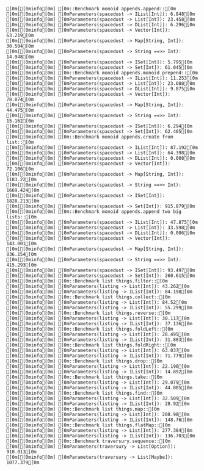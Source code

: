     [0m[[0minfo[0m] [0m::Benchmark monoid appends.append::[0m
    [0m[[0minfo[0m] [0mParameters(spacedust -> IList[Int]): 6.848[0m
    [0m[[0minfo[0m] [0mParameters(spacedust -> List[Int]): 23.458[0m
    [0m[[0minfo[0m] [0mParameters(spacedust -> DList[Int]): 6.296[0m
    [0m[[0minfo[0m] [0mParameters(spacedust -> Vector[Int]): 63.219[0m
    [0m[[0minfo[0m] [0mParameters(spacedust -> Map[String, Int]): 30.504[0m
    [0m[[0minfo[0m] [0mParameters(spacedust -> String ==>> Int): 14.948[0m
    [0m[[0minfo[0m] [0mParameters(spacedust -> ISet[Int]): 5.795[0m
    [0m[[0minfo[0m] [0mParameters(spacedust -> Set[Int]): 61.045[0m
    [0m[[0minfo[0m] [0m::Benchmark monoid appends.monoid prepend::[0m
    [0m[[0minfo[0m] [0mParameters(spacedust -> IList[Int]): 11.253[0m
    [0m[[0minfo[0m] [0mParameters(spacedust -> List[Int]): 23.088[0m
    [0m[[0minfo[0m] [0mParameters(spacedust -> DList[Int]): 9.875[0m
    [0m[[0minfo[0m] [0mParameters(spacedust -> Vector[Int]): 78.074[0m
    [0m[[0minfo[0m] [0mParameters(spacedust -> Map[String, Int]): 44.475[0m
    [0m[[0minfo[0m] [0mParameters(spacedust -> String ==>> Int): 15.162[0m
    [0m[[0minfo[0m] [0mParameters(spacedust -> ISet[Int]): 6.294[0m
    [0m[[0minfo[0m] [0mParameters(spacedust -> Set[Int]): 62.405[0m
    [0m[[0minfo[0m] [0m::Benchmark monoid appends.create from list::[0m
    [0m[[0minfo[0m] [0mParameters(spacedust -> IList[Int]): 87.192[0m
    [0m[[0minfo[0m] [0mParameters(spacedust -> List[Int]): 64.398[0m
    [0m[[0minfo[0m] [0mParameters(spacedust -> DList[Int]): 0.008[0m
    [0m[[0minfo[0m] [0mParameters(spacedust -> Vector[Int]): 72.106[0m
    [0m[[0minfo[0m] [0mParameters(spacedust -> Map[String, Int]): 1183.22[0m
    [0m[[0minfo[0m] [0mParameters(spacedust -> String ==>> Int): 1669.424[0m
    [0m[[0minfo[0m] [0mParameters(spacedust -> ISet[Int]): 1828.213[0m
    [0m[[0minfo[0m] [0mParameters(spacedust -> Set[Int]): 915.879[0m
    [0m[[0minfo[0m] [0m::Benchmark monoid appends.append two big lists::[0m
    [0m[[0minfo[0m] [0mParameters(spacedust -> IList[Int]): 47.875[0m
    [0m[[0minfo[0m] [0mParameters(spacedust -> List[Int]): 33.598[0m
    [0m[[0minfo[0m] [0mParameters(spacedust -> DList[Int]): 0.006[0m
    [0m[[0minfo[0m] [0mParameters(spacedust -> Vector[Int]): 143.001[0m
    [0m[[0minfo[0m] [0mParameters(spacedust -> Map[String, Int]): 836.154[0m
    [0m[[0minfo[0m] [0mParameters(spacedust -> String ==>> Int): 415.293[0m
    [0m[[0minfo[0m] [0mParameters(spacedust -> ISet[Int]): 93.497[0m
    [0m[[0minfo[0m] [0mParameters(spacedust -> Set[Int]): 260.615[0m
    [0m[[0minfo[0m] [0m::Benchmark list things.filter::[0m
    [0m[[0minfo[0m] [0mParameters(listing -> List[Int]): 43.262[0m
    [0m[[0minfo[0m] [0mParameters(listing -> IList[Int]): 84.198[0m
    [0m[[0minfo[0m] [0m::Benchmark list things.collect::[0m
    [0m[[0minfo[0m] [0mParameters(listing -> List[Int]): 84.52[0m
    [0m[[0minfo[0m] [0mParameters(listing -> IList[Int]): 55.299[0m
    [0m[[0minfo[0m] [0m::Benchmark list things.reverse::[0m
    [0m[[0minfo[0m] [0mParameters(listing -> List[Int]): 30.117[0m
    [0m[[0minfo[0m] [0mParameters(listing -> IList[Int]): 37.136[0m
    [0m[[0minfo[0m] [0m::Benchmark list things.foldLeft::[0m
    [0m[[0minfo[0m] [0mParameters(listing -> List[Int]): 28.495[0m
    [0m[[0minfo[0m] [0mParameters(listing -> IList[Int]): 31.883[0m
    [0m[[0minfo[0m] [0m::Benchmark list things.foldRight::[0m
    [0m[[0minfo[0m] [0mParameters(listing -> List[Int]): 63.037[0m
    [0m[[0minfo[0m] [0mParameters(listing -> IList[Int]): 71.779[0m
    [0m[[0minfo[0m] [0m::Benchmark list things.drop::[0m
    [0m[[0minfo[0m] [0mParameters(listing -> List[Int]): 22.196[0m
    [0m[[0minfo[0m] [0mParameters(listing -> IList[Int]): 14.892[0m
    [0m[[0minfo[0m] [0m::Benchmark list things.take::[0m
    [0m[[0minfo[0m] [0mParameters(listing -> List[Int]): 29.079[0m
    [0m[[0minfo[0m] [0mParameters(listing -> IList[Int]): 44.085[0m
    [0m[[0minfo[0m] [0m::Benchmark list things.find::[0m
    [0m[[0minfo[0m] [0mParameters(listing -> List[Int]): 32.509[0m
    [0m[[0minfo[0m] [0mParameters(listing -> IList[Int]): 28.92[0m
    [0m[[0minfo[0m] [0m::Benchmark list things.map::[0m
    [0m[[0minfo[0m] [0mParameters(listing -> List[Int]): 208.98[0m
    [0m[[0minfo[0m] [0mParameters(listing -> IList[Int]): 148.76[0m
    [0m[[0minfo[0m] [0m::Benchmark list things.flatMap::[0m
    [0m[[0minfo[0m] [0mParameters(listing -> List[Int]): 277.384[0m
    [0m[[0minfo[0m] [0mParameters(listing -> IList[Int]): 136.703[0m
    [0m[[0minfo[0m] [0m::Benchmark traversury.sequence::[0m
    [0m[[0minfo[0m] [0mParameters(traversury -> List[Option]): 910.013[0m
    [0m[[0minfo[0m] [0mParameters(traversury -> List[Maybe]): 1077.379[0m
